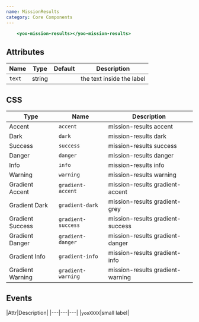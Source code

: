 ```yaml
---
name: MissionResults
category: Core Components
---
```


```mission-results.html
    <yoo-mission-results></yoo-mission-results>
```

## Attributes

|Name|Type|Default|Description|
|---|---|---|---|
|`text`|string|   |the text inside the label|

## CSS

|Type|Name|Description|
|---|---|---|
|Accent|`accent`|mission-results accent|
|Dark|`dark`|mission-results dark|
|Success|`success`|mission-results success|
|Danger|`danger`|mission-results danger|
|Info|`info`|mission-results info|
|Warning|`warning`|mission-results warning|
|Gradient Accent|`gradient-accent`|mission-results gradient-accent|
|Gradient Dark|`gradient-dark`|mission-results gradient-grey|
|Gradient Success|`gradient-success`|mission-results gradient-success|
|Gradient Danger|`gradient-danger`|mission-results gradient-danger|
|Gradient Info|`gradient-info`|mission-results gradient-info|
|Gradient Warning|`gradient-warning`|mission-results gradient-warning|

## Events
|Attr|Description|
|---|---|---|
|`yooXXXX`|small label|